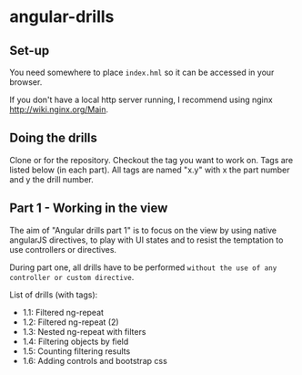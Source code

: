 angular-drills
==============

Set-up
------

You need somewhere to place `index.hml` so it can be accessed in your browser.

If you don't have a local http server running, I recommend using nginx http://wiki.nginx.org/Main.

Doing the drills
----------------
Clone or for the repository.
Checkout the tag you want to work on. Tags are listed below (in each part). All tags are named "x.y" with x the part number and y the drill number.

Part 1 - Working in the view
----------------------------

The aim of "Angular drills part 1" is to focus on the view by using native angularJS directives, to play with UI states and to resist the temptation to use controllers or directives.

During part one, all drills have to be performed `without the use of any controller or custom directive`.

List of drills (with tags):
- 1.1: Filtered ng-repeat
- 1.2: Filtered ng-repeat (2)
- 1.3: Nested ng-repeat with filters
- 1.4: Filtering objects by field
- 1.5: Counting filtering results
- 1.6: Adding controls and bootstrap css
